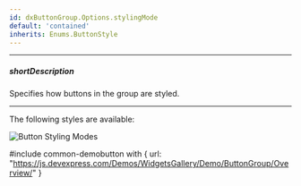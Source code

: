 ```yaml
---
id: dxButtonGroup.Options.stylingMode
default: 'contained'
inherits: Enums.ButtonStyle
---
```

---
##### shortDescription
Specifies how buttons in the group are styled.

---
The following styles are available: 

![Button Styling Modes](/images/UiWidgets/button_stylingMode.png)

#include common-demobutton with {
    url: "https://js.devexpress.com/Demos/WidgetsGallery/Demo/ButtonGroup/Overview/"
}

